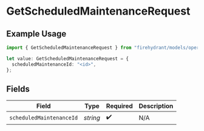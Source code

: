# GetScheduledMaintenanceRequest

## Example Usage

```typescript
import { GetScheduledMaintenanceRequest } from "firehydrant/models/operations";

let value: GetScheduledMaintenanceRequest = {
  scheduledMaintenanceId: "<id>",
};
```

## Fields

| Field                    | Type                     | Required                 | Description              |
| ------------------------ | ------------------------ | ------------------------ | ------------------------ |
| `scheduledMaintenanceId` | *string*                 | :heavy_check_mark:       | N/A                      |